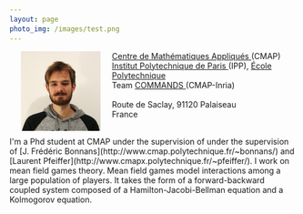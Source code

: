 ```yaml
---
layout: page
photo_img: /images/test.png
---
```

<style type="text/css">

#example { width: 100%; }

#example img {
float: left;
margin: 0px 20px;
}

</style>

<div id="example">

<img alt = "Photo de profil." src="images/photo-pierre.jpg" alt="Example" width = "140"
height = "140">
<p>
<a href ="http://www.cmap.polytechnique.fr"> Centre de Mathématiques Appliqués </a> (CMAP) <br>
  <a href ="https://www.ip-paris.fr"> Institut Polytechnique de Paris </a> (IPP), <a href ="https://portail.polytechnique.edu"> École Polytechnique </a> <br> Team
  <a href ="https://portail.polytechnique.edu/cmap/fr/recherche/commands"> COMMANDS </a> (CMAP-Inria) <br> <br>
  Route de Saclay, 91120 Palaiseau <br>
  France <br>
</p>
</div>

<br>
I'm a Phd student at CMAP under the supervision of under the supervision of [J. Frédéric Bonnans](http://www.cmap.polytechnique.fr/~bonnans/) and [Laurent Pfeiffer](http://www.cmapx.polytechnique.fr/~pfeiffer/). I work on mean field games theory. Mean field games model interactions among a large population of players. It takes the form of a forward-backward coupled system composed of a Hamilton-Jacobi-Bellman equation and a Kolmogorov equation.
